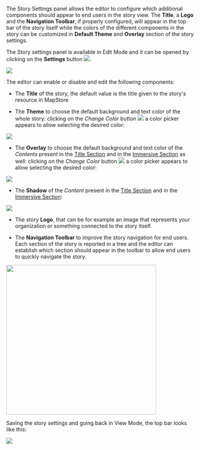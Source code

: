 
 
The Story Settings panel allows the editor to configure which additional components should appear to end users in the story view. The **Title**, a **Logo** and the **Navigation Toolbar**, if properly configured, will appear in the top bar of the story itself while the colors of the different components in the story can be customized in **Default Theme** and **Overlay** section of the story settings.

The Story settings panel is available in Edit Mode and it can be opened by clicking on the **Settings** button <img src="../img/button/setting-button.jpg" class="ms-docbutton"/>.



<img src="../img/story-setting/story-setting-1.jpg" class="ms-docimage" style="max-width:400px"/>

The editor can enable or disable and edit the following components:

* The **Title** of the story, the default value is the title given to the story's resource in MapStore

* The **Theme** to choose the default background and text color of the whole story: clicking on the *Change Color* button <img src="../img/button/color-picker.jpg" class="ms-docbutton"/> a color picker appears to allow selecting the desired color: 

<img src="../img/story-setting/theme.gif" class="ms-docimage"/>

* The **Overlay** to choose the default background and text color of the *Contents* present in the [Title Section](title-section.md#content) and in the [Immersive Section](immersive-section.md#content) as well: clicking on the *Change Color* button <img src="../img/button/color-picker.jpg" class="ms-docbutton"/> a color picker appears to allow selecting the desired color:

<img src="../img/story-setting/overlay.gif" class="ms-docimage"/>

* The **Shadow** of the *Content* present in the [Title Section](title-section.md#content) and in the [Immersive Section](immersive-section.md#content):

<img src="../img/story-setting/shadow.gif" class="ms-docimage"/>

* The story **Logo**, that can be for example an image that represents your organization or something connected to the story itself.

* The **Navigation Toolbar** to improve the story navigation for end users. Each section of the story is reported in a tree and the editor can establish which section should appear in the toolbar to allow end users to quickly navigate the story.

<img src="../img/story-setting/enable-navabar.gif" class="ms-docimage" width="400px"/>

Saving the story settings and going back in View Mode, the top bar looks like this:

<img src="../img/story-setting/top-bar-setting.jpg" class="ms-docimage"/>